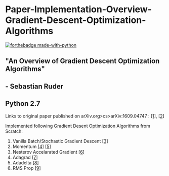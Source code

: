 # Paper-Implementation-Overview-Gradient-Descent-Optimization-Algorithms  

[![forthebadge made-with-python](http://ForTheBadge.com/images/badges/made-with-python.svg)](https://www.python.org/) 


## "An Overview of Gradient Descent Optimization Algorithms"   
##  - Sebastian Ruder  

## Python 2.7  

Links to original paper published on arXiv.org>cs>arXiv:1609.04747  : [[1]](https://arxiv.org/abs/1609.04747), [[2]](https://arxiv.org/pdf/1609.04747.pdf)  

Implemented following Gradient Desent Optimization Algorithms from Scratch:  
1. Vanilla Batch/Stochastic Gradient Descent [[3]](https://en.wikipedia.org/wiki/Stochastic_gradient_descent)
2. Momentum  [[4]](https://www.cs.toronto.edu/~fritz/absps/momentum.pdf) [[5]](http://citeseerx.ist.psu.edu/viewdoc/download?doi=10.1.1.57.5612&rep=rep1&type=pdf)  
3. Nesterov Accelarated Gradient  [[6]](https://www2.cs.uic.edu/~zhangx/teaching/agm.pdf)
4. Adagrad  [[7]](http://www.jmlr.org/papers/volume12/duchi11a/duchi11a.pdf)
5. Adadelta  [[8]](https://arxiv.org/abs/1212.5701)
6. RMS Prop  [[9]](https://www.cs.toronto.edu/~tijmen/csc321/slides/lecture_slides_lec6.pdf)
